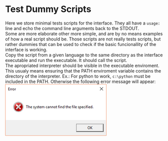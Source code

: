 # Test Dummy Scripts
Here we store minimal tests scripts for the interface. They all have a `usage:` line and echo the command line arguments back to the STDOUT.  
Some are more elaborate other more simple, and are by no means examples of how a real script should be. Those scripts are not really tests scripts, but rather dummies that can be used to check if the basic funcionallity of the interface is working.  
Copy the script from a given language to the same directory as the interface executable and run the executable. It should call the script.  
The apropriated interpreter should be visible in the executable enviroment. This usualy means ensuring that the PATH enviroment variable contains the directory of the interpreter. Ex.: For python to work, `c:\python` must be included in the PATH. Otherwise the following error message will appear:  
![msg](https://github.com/pemn/ScriptGui/blob/master/assets/error_system_cannot_find.png)
